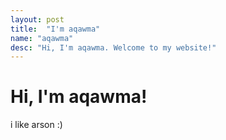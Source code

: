 ```yaml
---
layout: post
title:  "I'm aqawma"
name: "aqawma"
desc: "Hi, I'm aqawma. Welcome to my website!"
---
```


<head>
<link rel="shortcut icon" type="image/png" href="favicon.png?">
</head>

# Hi, I'm aqawma!
i like arson :)
